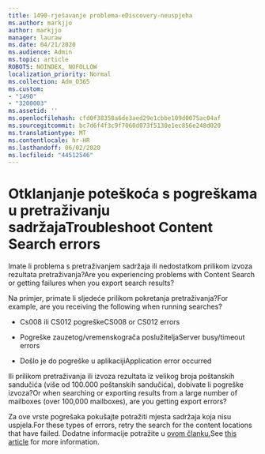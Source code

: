 ```yaml
---
title: 1490-rješavanje problema-eDiscovery-neuspjeha
ms.author: markjjo
author: markjjo
manager: lauraw
ms.date: 04/21/2020
ms.audience: Admin
ms.topic: article
ROBOTS: NOINDEX, NOFOLLOW
localization_priority: Normal
ms.collection: Adm_O365
ms.custom:
- "1490"
- "3200003"
ms.assetid: ''
ms.openlocfilehash: cfd0f38358a6de3aed29e1cbbe109d0075ac04af
ms.sourcegitcommit: bc7d6f4f3c9f7060d073f5130e1ec856e248d020
ms.translationtype: MT
ms.contentlocale: hr-HR
ms.lasthandoff: 06/02/2020
ms.locfileid: "44512546"
---
```

# <a name="troubleshoot-content-search-errors"></a><span data-ttu-id="fbecb-102">Otklanjanje poteškoća s pogreškama u pretraživanju sadržaja</span><span class="sxs-lookup"><span data-stu-id="fbecb-102">Troubleshoot Content Search errors</span></span>

<span data-ttu-id="fbecb-103">Imate li problema s pretraživanjem sadržaja ili nedostatkom prilikom izvoza rezultata pretraživanja?</span><span class="sxs-lookup"><span data-stu-id="fbecb-103">Are you experiencing problems with Content Search or getting failures when you export search results?</span></span>

<span data-ttu-id="fbecb-104">Na primjer, primate li sljedeće prilikom pokretanja pretraživanja?</span><span class="sxs-lookup"><span data-stu-id="fbecb-104">For example, are you receiving the following when running searches?</span></span>

- <span data-ttu-id="fbecb-105">Cs008 ili CS012 pogreške</span><span class="sxs-lookup"><span data-stu-id="fbecb-105">CS008 or CS012 errors</span></span>

- <span data-ttu-id="fbecb-106">Pogreške zauzetog/vremenskograča poslužitelja</span><span class="sxs-lookup"><span data-stu-id="fbecb-106">Server busy/timeout errors</span></span>

- <span data-ttu-id="fbecb-107">Došlo je do pogreške u aplikaciji</span><span class="sxs-lookup"><span data-stu-id="fbecb-107">Application error occurred</span></span>

<span data-ttu-id="fbecb-108">Ili prilikom pretraživanja ili izvoza rezultata iz velikog broja poštanskih sandučića (više od 100.000 poštanskih sandučića), dobivate li pogreške izvoza?</span><span class="sxs-lookup"><span data-stu-id="fbecb-108">Or when searching or exporting results from a large number of mailboxes (over 100,000 mailboxes), are you getting export errors?</span></span>

<span data-ttu-id="fbecb-109">Za ove vrste pogrešaka pokušajte potražiti mjesta sadržaja koja nisu uspjela.</span><span class="sxs-lookup"><span data-stu-id="fbecb-109">For these types of errors, retry the search for the content locations that have failed.</span></span> <span data-ttu-id="fbecb-110">Dodatne informacije potražite u [ovom članku.](https://docs.microsoft.com/microsoft-365/compliance/retry-failed-content-search)</span><span class="sxs-lookup"><span data-stu-id="fbecb-110">See  [this article](https://docs.microsoft.com/microsoft-365/compliance/retry-failed-content-search) for more information.</span></span>
